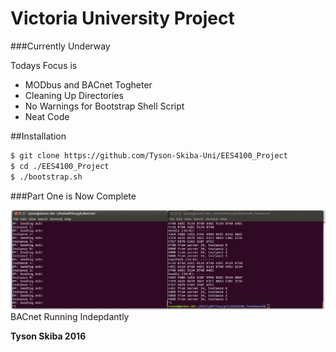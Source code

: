 Victoria University Project
===========================

###Currently Underway 

Todays Focus is
* MODbus and BACnet Togheter
* Cleaning Up Directories
* No Warnings for Bootstrap Shell Script
* Neat Code

##Installation

```sh
$ git clone https://github.com/Tyson-Skiba-Uni/EES4100_Project   
$ cd ./EES4100_Project 
$ ./bootstrap.sh	
```

###Part One is Now Complete

![alt tag](https://raw.githubusercontent.com/Tyson-Skiba-Uni/EES4100_Project/master/Images/PartTwo.png)
BACnet Running Indepdantly

**Tyson Skiba 2016**
